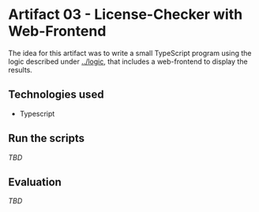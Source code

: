 # Artifact 03 - License-Checker with Web-Frontend
The idea for this artifact was to write a small TypeScript program using the logic described under [../logic](../logic), that includes a web-frontend to display the results.

## Technologies used
* Typescript


## Run the scripts
_TBD_

## Evaluation
_TBD_